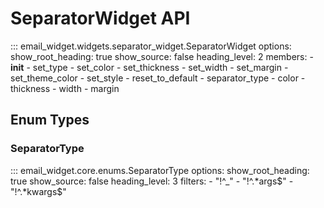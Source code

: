 # SeparatorWidget API

::: email_widget.widgets.separator_widget.SeparatorWidget
    options:
      show_root_heading: true
      show_source: false
      heading_level: 2
      members:
        - __init__
        - set_type
        - set_color
        - set_thickness
        - set_width
        - set_margin
        - set_theme_color
        - set_style
        - reset_to_default
        - separator_type
        - color
        - thickness
        - width
        - margin

## Enum Types

### SeparatorType

::: email_widget.core.enums.SeparatorType
    options:
      show_root_heading: true
      show_source: false
      heading_level: 3
      filters:
        - "!^_"
        - "!^.*args$"
        - "!^.*kwargs$"